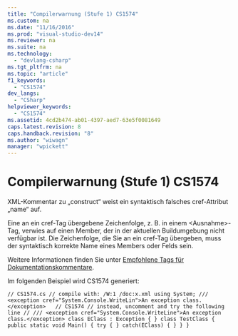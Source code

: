 ```yaml
---
title: "Compilerwarnung (Stufe 1) CS1574"
ms.custom: na
ms.date: "11/16/2016"
ms.prod: "visual-studio-dev14"
ms.reviewer: na
ms.suite: na
ms.technology: 
  - "devlang-csharp"
ms.tgt_pltfrm: na
ms.topic: "article"
f1_keywords: 
  - "CS1574"
dev_langs: 
  - "CSharp"
helpviewer_keywords: 
  - "CS1574"
ms.assetid: 4cd2b474-ab01-4397-aed7-63e5f0081649
caps.latest.revision: 8
caps.handback.revision: "8"
ms.author: "wiwagn"
manager: "wpickett"
---
```

# Compilerwarnung (Stufe 1) CS1574
XML\-Kommentar zu „construct“ weist ein syntaktisch falsches cref\-Attribut „name“ auf.  
  
 Eine an ein cref\-Tag übergebene Zeichenfolge, z. B. in einem \<Ausnahme\>\-Tag, verwies auf einen Member, der in der aktuellen Buildumgebung nicht verfügbar ist. Die Zeichenfolge, die Sie an ein cref\-Tag übergeben, muss der syntaktisch korrekte Name eines Members oder Felds sein.  
  
 Weitere Informationen finden Sie unter [Empfohlene Tags für Dokumentationskommentare](../Topic/Recommended%20Tags%20for%20Documentation%20Comments%20\(C%23%20Programming%20Guide\).md).  
  
 Im folgenden Beispiel wird CS1574 generiert:  
  
```  
// CS1574.cs // compile with: /W:1 /doc:x.xml using System; /// <exception cref="System.Console.WriteLin">An exception class.</exception>   // CS1574 // instead, uncomment and try the following line // /// <exception cref="System.Console.WriteLine">An exception class.</exception> class EClass : Exception { } class TestClass { public static void Main() { try { } catch(EClass) { } } }  
```